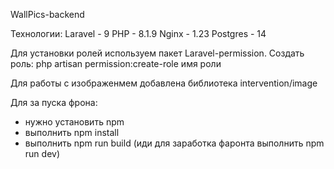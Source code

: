 WallPics-backend

Технологии:
    Laravel - 9
    PHP - 8.1.9
    Nginx - 1.23
    Postgres -  14

Для установки ролей используем пакет Laravel-permission.
Создать роль:
    php artisan permission:create-role имя роли

Для работы с изображенмем добавлена библиотека intervention/image

Для за пуска фрона:
- нужно установить npm
- выполнить npm install
- выполнить npm run build (иди для заработка фаронта выполнить npm run dev)
